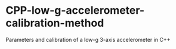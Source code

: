 # CPP-low-g-accelerometer-calibration-method
Parameters and calibration of a low-g 3-axis accelerometer in C++
